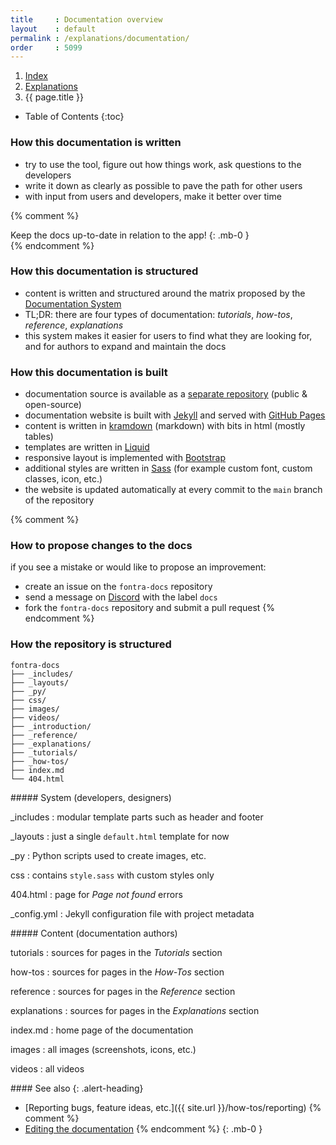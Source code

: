 ```yaml
---
title     : Documentation overview
layout    : default
permalink : /explanations/documentation/
order     : 5099
---
```


<nav aria-label="breadcrumb">
  <ol class="breadcrumb small">
    <li class="breadcrumb-item"><a href="{{ site.url }}">Index</a></li>
    <li class="breadcrumb-item"><a href="../../explanations">Explanations</a></li>
    <li class="breadcrumb-item active" aria-current="page">{{ page.title }}</li>
  </ol>
</nav>

* Table of Contents
{:toc}

### How this documentation is written

- try to use the tool, figure out how things work, ask questions to the developers
- write it down as clearly as possible to pave the path for other users
- with input from users and developers, make it better over time

{% comment %}
<div class="alert alert-warning" role="alert" markdown='1'>
<i class="bi bi-exclamation-circle me-1"></i> Keep the docs up-to-date in relation to the app!
{: .mb-0 }
</div>
{% endcomment %}

### How this documentation is structured

- content is written and structured around the matrix proposed by the [Documentation System]
- TL;DR: there are four types of documentation: *tutorials*, *how-tos*, *reference*, *explanations*
- this system makes it easier for users to find what they are looking for, and for authors to expand and maintain the docs

[Documentation System]: http://documentation.divio.com/

### How this documentation is built

- documentation source is available as a [separate repository][fontra-docs] (public & open-source)
- documentation website is built with [Jekyll] and served with [GitHub Pages]
- content is written in [kramdown] \(markdown) with bits in html (mostly tables)
- templates are written in [Liquid]
- responsive layout is implemented with [Bootstrap]
- additional styles are written in [Sass] (for example custom font, custom classes, icon, etc.)
- the website is updated automatically at every commit to the `main` branch of the repository

[fontra-docs]: http://github.com/fontra/fontra-docs
[Jekyll]: http://jekyllrb.com/
[GitHub Pages]: http://pages.github.com/
[kramdown]: http://kramdown.gettalong.org/index.html
[Liquid]: http://shopify.github.io/liquid/
[Bootstrap]: http://getbootstrap.com/
[Sass]: http://sass-lang.com/

{% comment %}
### How to propose changes to the docs

if you see a mistake or would like to propose an improvement:

- create an issue on the `fontra-docs` repository
- send a message on [Discord](https://discord.gg/SeZWugEYzd) with the label `docs`
- fork the `fontra-docs` repository and submit a pull request
{% endcomment %}

### How the repository is structured

```
fontra-docs
├── _includes/
├── _layouts/
├── _py/
├── css/
├── images/
├── videos/
├── _introduction/
├── _reference/
├── _explanations/
├── _tutorials/
├── _how-tos/
├── index.md
└── 404.html
```

<div class='row'>
<div class='col-md' markdown='1'>
##### System (developers, designers)

\_includes
: modular template parts such as header and footer

\_layouts
: just a single `default.html` template for now

\_py
: Python scripts used to create images, etc.

css
: contains `style.sass` with custom styles only

404.html
: page for *Page not found* errors

\_config.yml
: Jekyll configuration file with project metadata
</div>
<div class='col-md' markdown='1'>
##### Content (documentation authors)

tutorials
: sources for pages in the *Tutorials* section

how-tos
: sources for pages in the *How-Tos* section

reference
: sources for pages in the *Reference* section

explanations
: sources for pages in the *Explanations* section

index.md
: home page of the documentation

images
: all images (screenshots, icons, etc.)

videos
: all videos
</div>
</div>


<div class="alert alert-primary mt-3" role="alert" markdown='1'>
#### See also
{: .alert-heading}

- [Reporting bugs, feature ideas, etc.]({{ site.url }}/how-tos/reporting)
{% comment %}
- [Editing the documentation](#)
{% endcomment %}
{: .mb-0 }
</div>
